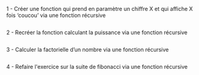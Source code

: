 1 - Créer une fonction qui prend en paramètre un chiffre X et qui affiche X fois ‘coucou’ via une fonction récursive 

```

```

2 - Recréer la fonction calculant la puissance via une fonction récursive

```

```

3 - Calculer la factorielle d’un nombre via une fonction récursive

```

```


4 - Refaire l'exercice sur la suite de fibonacci via une fonction récursive
```

```
